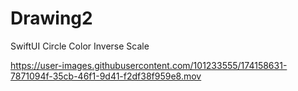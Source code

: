 # Drawing2
SwiftUI Circle Color Inverse Scale


https://user-images.githubusercontent.com/101233555/174158631-7871094f-35cb-46f1-9d41-f2df38f959e8.mov



